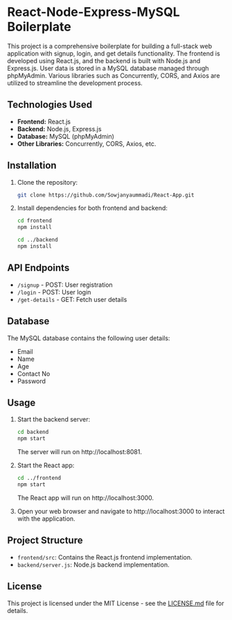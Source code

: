# React-Node-Express-MySQL Boilerplate

This project is a comprehensive boilerplate for building a full-stack web application with signup, login, and get details functionality. The frontend is developed using React.js, and the backend is built with Node.js and Express.js. User data is stored in a MySQL database managed through phpMyAdmin. Various libraries such as Concurrently, CORS, and Axios are utilized to streamline the development process.

## Technologies Used

- **Frontend:** React.js
- **Backend:** Node.js, Express.js
- **Database:** MySQL (phpMyAdmin)
- **Other Libraries:** Concurrently, CORS, Axios, etc.

## Installation

1. Clone the repository:

   ```bash
   git clone https://github.com/Sowjanyaummadi/React-App.git
   ```

2. Install dependencies for both frontend and backend:

   ```bash
   cd frontend
   npm install

   cd ../backend
   npm install
   ```

## API Endpoints

- `/signup` - POST: User registration
- `/login` - POST: User login
- `/get-details` - GET: Fetch user details

## Database

The MySQL database contains the following user details:

- Email
- Name
- Age
- Contact No
- Password

## Usage

1. Start the backend server:

   ```bash
   cd backend
   npm start
   ```

   The server will run on http://localhost:8081.

2. Start the React app:

   ```bash
   cd ../frontend
   npm start
   ```

   The React app will run on http://localhost:3000.

3. Open your web browser and navigate to http://localhost:3000 to interact with the application.

## Project Structure

- `frontend/src`: Contains the React.js frontend implementation.
- `backend/server.js`: Node.js backend implementation.

## License

This project is licensed under the MIT License - see the [LICENSE.md](LICENSE.md) file for details.
